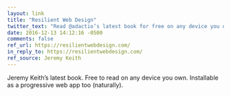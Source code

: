 ```yaml
---
layout: link
title: "Resilient Web Design"
twitter_text: "Read @adactio’s latest book for free on any device you own. It’s installable as a #PWA too (naturally)."
date: 2016-12-13 14:12:16 -0500
comments: false
ref_url: https://resilientwebdesign.com/
in_reply_to: https://resilientwebdesign.com/
ref_source: Jeremy Keith
---
```


Jeremy Keith’s latest book. Free to read on any device you own. Installable as a progressive web app too (naturally).